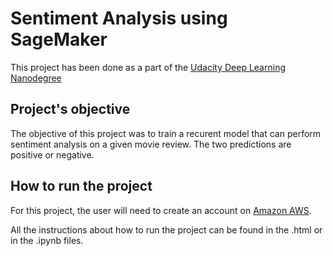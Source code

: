 # Sentiment Analysis using SageMaker

This project has been done as a part of the [Udacity Deep Learning Nanodegree](https://eu.udacity.com/course/deep-learning-nanodegree--nd101)

## Project's objective
The objective of this project was to train a recurent model that can perform sentiment analysis on a given movie review. The two predictions are positive or negative.

## How to run the project
For this project, the user will need to create an account on [Amazon AWS](https://aws.amazon.com/). 

All the instructions about how to run the project can be found in the .html or in the .ipynb files.


